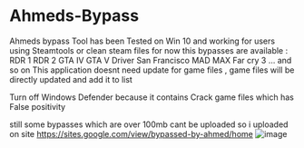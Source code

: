 # Ahmeds-Bypass
Ahmeds bypass Tool has been Tested on Win 10 and working for users using Steamtools or clean steam files 
for now this bypasses are available :
RDR 1
RDR 2
GTA IV
GTA V
Driver San Francisco
MAD MAX
Far cry 3
...
and so on 
This application doesnt need update for game files , game files will be directly updated and add it to list 



Turn off Windows Defender because it contains Crack game files which has False positivity

still some bypasses which are over 100mb cant be uploaded so i uploaded on site 
https://sites.google.com/view/bypassed-by-ahmed/home
![image](https://github.com/user-attachments/assets/69f6b1f2-a225-468b-8740-ddbc9f5bcb5c)
